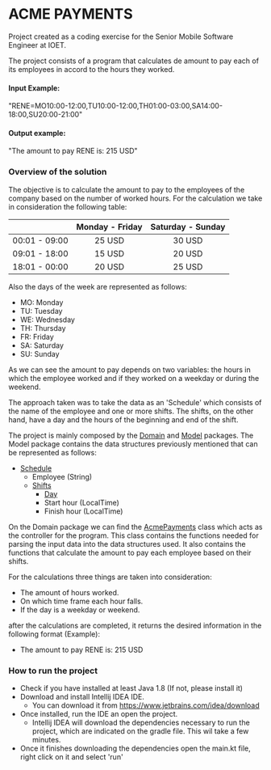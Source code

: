 # ACME PAYMENTS

Project created as a coding exercise for the Senior Mobile Software Engineer at IOET.

The project consists of a program that calculates de amount to pay each of its employees in accord to the hours they worked.

#### Input Example:
"RENE=MO10:00-12:00,TU10:00-12:00,TH01:00-03:00,SA14:00-18:00,SU20:00-21:00"

#### Output example:
"The amount to pay RENE is: 215 USD"

### Overview of the solution
The objective is to calculate the amount to pay to the employees of the company based on the number of worked hours.
For the calculation we take in consideration the following table:

|               | Monday - Friday | Saturday - Sunday | 
|:-------------:|:---------------:|:-----------------:|
| 00:01 - 09:00 |     25 USD      |      30 USD       |
| 09:01 - 18:00 |     15 USD      |      20 USD       |
| 18:01 - 00:00 |     20 USD      |      25 USD       |

Also the days of the week are represented as follows:

* MO: Monday
* TU: Tuesday
* WE: Wednesday
* TH: Thursday
* FR: Friday
* SA: Saturday
* SU: Sunday

As we can see the amount to pay depends on two variables: the hours in which the employee worked and if they worked on
a weekday or during the weekend.

The approach taken was to take the data as an 'Schedule' which consists of the name of the employee and one or more shifts. 
The shifts, on the other hand, have a day and the hours of the beginning and end of the shift. 

The project is mainly composed by the [Domain](./src/main/kotlin/domain) and [Model](./src/main/kotlin/model/) packages. 
The Model package contains the data structures
previously mentioned that can be represented as follows:

* [Schedule](./src/main/kotlin/model/Schedule.kt)
   * Employee (String)
   * [Shifts](./src/main/kotlin/model/Shift.kt)
     * [Day](./src/main/kotlin/model/Day.kt)
     * Start hour (LocalTime)
     * Finish hour (LocalTime)

On the Domain package we can find the [AcmePayments](./src/main/kotlin/domain/AcmePayments.kt) class which acts as
the controller for the program. This class contains the functions needed for parsing the input data into the 
data structures used. It also contains the functions that calculate the amount to pay each employee based on their 
shifts. 

For the calculations three things are taken into consideration: 
* The amount of hours worked.
* On which time frame each hour falls.
* If the day is a weekday or weekend.

after the calculations are completed, it returns the desired information in the following format (Example):

* The amount to pay RENE is: 215 USD

### How to run the project
* Check if you have installed at least Java 1.8 (If not, please install it)
* Download and install Intellij IDEA IDE. 
  * You can download it from https://www.jetbrains.com/idea/download
* Once installed, run the IDE an open the project.
  * Intellij IDEA will download the dependencies necessary to run the project, which are indicated on the gradle file. This wil take a few minutes.
* Once it finishes downloading the dependencies open the main.kt file, right click on it and select 'run'